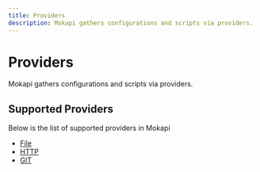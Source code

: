 ```yaml
---
title: Providers
description: Mokapi gathers configurations and scripts via providers.
---
```


# Providers

Mokapi gathers configurations and scripts via providers.

## Supported Providers

Below is the list of supported providers in Mokapi

- [File](/docs/configuration/providers/file.md)
- [HTTP](/docs/configuration/providers/http.md)
- [GIT](/docs/configuration/providers/git.md)